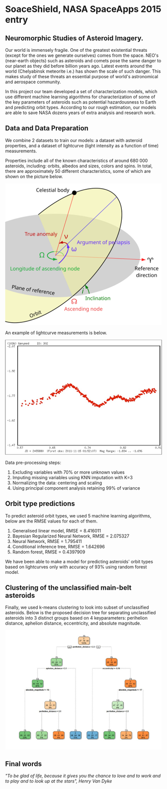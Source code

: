 # SoaceShield, NASA SpaceApps 2015 entry
## Neuromorphic Studies of Asteroid Imagery.

Our world is immensely fragile. One of the greatest existential threats (except for the ones we generate ourselves) comes from the space. NEO's (near-earth objects) such as asteroids and comets pose the same danger to our planet as they did before billion years ago. Latest events around the world (Chelyabinsk meteorite i.e.) has shown the scale of such danger. This makes study of these threats an essential purpose of world's astronomical and aerospace community.

In this project our team developed a set of characterization models, which use different machine learning algorithms for characterization of some of the key parameters of asteroids such as potential hazardousness to Earth and predicting orbit types. According to our rough estimation, our models are able to save NASA dozens years of extra analysis and research work.

## Data and Data Preparation
We combine 2 datasets to train our models: a dataset with asteroid properties, and a dataset of lightcurve (light intensity as a function of time) measurements.

Properties include all of the known characteristics of around 680 000 asteroids, including: orbits, albedos and sizes, colors and spins. In total, there are approximately 50 different characteristics, some of which are shown on the picture below.

<img src="Orbit1.svg" width=600>  

An example of lightcurve measurements is below.

<img src="Lightcurve.jpg" width=600>  

Data pre-processing steps:

1) Excluding variables with 70% or more unknown values
2) Imputing missing variables using KNN imputation with K=3
3) Normalizing the data: centering and scaling
4) Using principal component analysis retaining 99% of variance

## Orbit type predictions

To predict asteroid orbit types, we used 5 machine learning algorithms, below are the RMSE values for each of them.

1) Generalised linear model, RMSE = 8.416011
2) Bayesian Regularized Neural Network, RMSE = 2.075327
3) Neural Network, RMSE = 1.795411
4) Conditional inference tree, RMSE = 1.642696
5) Random forest, RMSE = 0.4397909

We have been able to make a model for predicting asteroids' orbit types based on lightcurves only with accuracy of 93% using random forest model.

## Clustering of the unclassified main-belt asteroids

Finally, we used k-means clustering to look into subset of unclassified asteroids. Below is the proposed decision tree for separating unclassified asteroids into 3 distinct groups based on 4 keyparameters: perihelion distance, aphelion distance, eccentricity, and absolute magnitude.

<img src="Asteroid_clustering.jpg" width=600>

## Final words

_"To be glad of life, because it gives you the chance to love and to work and to play and to look up at the stars", Henry Van Dyke_



